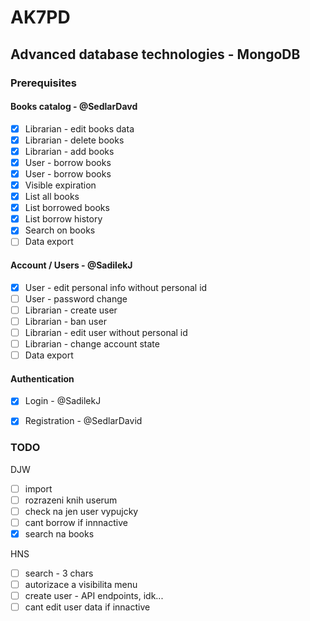 # AK7PD

## Advanced database technologies - MongoDB

### Prerequisites

#### Books catalog - @SedlarDavd
- [x] Librarian - edit books data
- [x] Librarian - delete books
- [x] Librarian - add books
- [x] User - borrow books
- [x] User - borrow books
- [x] Visible expiration
- [x] List all books
- [x] List borrowed books
- [x] List borrow history
- [x] Search on books
- [ ] Data export

#### Account / Users - @SadilekJ
- [x] User - edit personal info without personal id
- [ ] User - password change
- [ ] Librarian - create user
- [ ] Librarian - ban user
- [ ] Librarian - edit user without personal id
- [ ] Librarian - change account state
- [ ] Data export

#### Authentication
- [x] Login - @SadilekJ
- [x] Registration - @SedlarDavid


### TODO
DJW 
- [ ] import
- [ ] rozrazeni knih userum
- [ ] check na jen user vypujcky
- [ ] cant borrow if innnactive
- [x] search na books

HNS
- [ ] search - 3 chars
- [ ] autorizace a visibilita menu
- [ ] create user - API endpoints, idk...
- [ ] cant edit user data if innactive